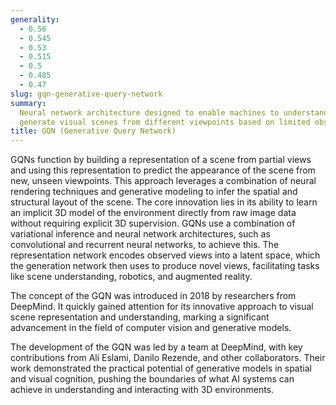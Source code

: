 ```yaml
---
generality:
  - 0.56
  - 0.545
  - 0.53
  - 0.515
  - 0.5
  - 0.485
  - 0.47
slug: gqn-generative-query-network
summary:
  Neural network architecture designed to enable machines to understand and
  generate visual scenes from different viewpoints based on limited observations.
title: GQN (Generative Query Network)
---
```


GQNs function by building a representation of a scene from partial views and using this representation to predict the appearance of the scene from new, unseen viewpoints. This approach leverages a combination of neural rendering techniques and generative modeling to infer the spatial and structural layout of the scene. The core innovation lies in its ability to learn an implicit 3D model of the environment directly from raw image data without requiring explicit 3D supervision. GQNs use a combination of variational inference and neural network architectures, such as convolutional and recurrent neural networks, to achieve this. The representation network encodes observed views into a latent space, which the generation network then uses to produce novel views, facilitating tasks like scene understanding, robotics, and augmented reality.

The concept of the GQN was introduced in 2018 by researchers from DeepMind. It quickly gained attention for its innovative approach to visual scene representation and understanding, marking a significant advancement in the field of computer vision and generative models.

The development of the GQN was led by a team at DeepMind, with key contributions from Ali Eslami, Danilo Rezende, and other collaborators. Their work demonstrated the practical potential of generative models in spatial and visual cognition, pushing the boundaries of what AI systems can achieve in understanding and interacting with 3D environments.
